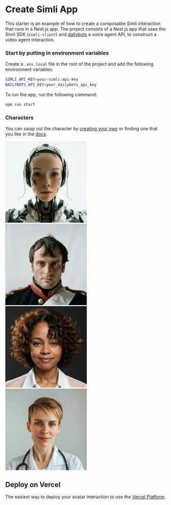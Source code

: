 # Create Simli App
This starter is an example of how to create a composable Simli interaction that runs in a Next.js app.
The project consists of a Next.js app that uses the Simli SDK (`simli-client`) and [dailybots](https://docs.dailybots.ai) a voice agent API, to construct a video agent interaction.

### Start by putting in environment variables
Create a `.env.local` file in the root of the project and add the following environment variables:

```bash
SIMLI_API_KEY=your-simli-api-key
DAILYBOTS_API_KEY=your_dailybots_api_key
```

To run the app, run the following command:


```bash
npm run start
```

### Characters
You can swap out the character by [creating your own](simli.com) or finding one that you like in the [docs](docs.simli.com). 

![alt text](media/image.png) ![alt text](media/image-4.png) ![alt text](media/image-2.png) ![alt text](media/image-3.png)


## Deploy on Vercel

The easiest way to deploy your avatar interaction to use the [Vercel Platform](https://vercel.com/new?utm_medium=default-template&filter=next.js&utm_source=create-next-app&utm_campaign=create-next-app-readme). 
